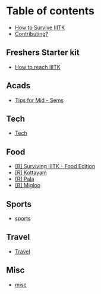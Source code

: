 # Table of contents

* [How to Survive IIITK](README.md)
* [Contributing?](how-to-contribute.md)

## Freshers Starter kit

* [How to reach IIITK](<fresher starter kit/README.md>)

## Acads

* [Tips for Mid - Sems](academics/README.md)

## Tech

* [Tech](tech/README.md)

## Food

* [\[B\] Surviving IIITK - Food Edition](food/food.md)
* [\[R\] Kottayam](food/kottayam.md)
* [\[R\] Pala](food/pala.md)
* [\[B\] Migloo](food/migloo.md)

## Sports

* [sports](sports/README.md)

## Travel

* [Travel](travel/README.md)

## Misc

* [misc](misc/README.md)

